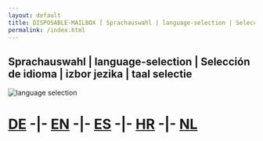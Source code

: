 ```yaml
---
layout: default
title: DISPOSABLE-MAILBOX [ Sprachauswahl | language-selection | Selección de idioma | izbor jezika | taal selectie ]
permalink: /index.html
---
```


## Sprachauswahl | language-selection | Selección de idioma | izbor jezika | taal selectie 

![language selection](https://www.disposable-mailbox.eu/locale/Language-Icons/icon128px-exported-black.jpg)

# [DE](https://gh.disposable-mailbox.eu/de/index.html)  -|- [EN](https://gh.disposable-mailbox.eu/en/index.html)  -|- [ES](https://gh.disposable-mailbox.eu/es/index.html) -|- [HR](https://gh.disposable-mailbox.eu/hr/index.html)  -|- [NL](https://gh.disposable-mailbox.eu/nl/index.html)

